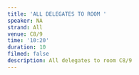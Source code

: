 ```yaml
---
title: 'ALL DELEGATES TO ROOM '
speaker: NA
strand: All
venue: C8/9
time: '10:20'
duration: 10
filmed: false
description: All delegates to room C8/9
---
```


